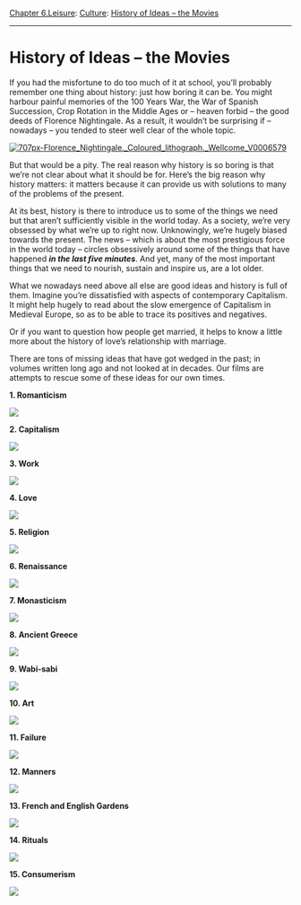 [Chapter 6.Leisure](https://www.theschooloflife.com/thebookoflife/category/leisure/): [Culture](https://www.theschooloflife.com/thebookoflife/category/leisure/culture/): [History of Ideas – the Movies](https://www.theschooloflife.com/thebookoflife/history-of-ideas-the-movies/)

* * *

# History of Ideas – the Movies

If you had the misfortune to do too much of it at school, you’ll probably remember one thing about history: just how boring it can be.&nbsp;You might harbour painful memories of the 100 Years War, the War of Spanish Succession, Crop Rotation in the Middle Ages or – heaven forbid – the good deeds of Florence Nightingale. As a result, it wouldn’t be surprising if – nowadays – you tended to steer well clear of the whole topic.

[![707px-Florence_Nightingale._Coloured_lithograph._Wellcome_V0006579](https://www.theschooloflife.com/thebookoflife/wp-content/uploads/2015/08/707px-Florence_Nightingale._Coloured_lithograph._Wellcome_V0006579.jpg)](http://www.thebookoflife.org/wp-content/uploads/2015/08/707px-Florence_Nightingale._Coloured_lithograph._Wellcome_V0006579.jpg)

But that would be a pity. The real reason why history is so boring is that we’re not clear about what it should be for. Here’s the big reason why history matters: it matters because it can provide us with solutions to many of the problems of the present.

At its best, history is there to introduce us to some of the things we need but that aren’t sufficiently visible in the world today.&nbsp;As a society, we’re very obsessed by what we’re up to right now. Unknowingly, we’re hugely biased towards the present. The news – which is about the most prestigious force in the world today – circles obsessively around some of the things that have happened **_in the last five minutes_**.&nbsp;And yet, many of the most important things that we need to nourish, sustain and inspire us, are a lot older.

What we nowadays need above all else are good ideas and history is full of them. Imagine you’re dissatisfied with aspects of contemporary Capitalism. It might help hugely to read about the slow emergence of Capitalism in Medieval Europe, so as to be able to trace its positives and negatives.

Or if you want to question how people get married, it helps to know a little more about the history of love’s relationship with marriage.

There are tons of missing ideas that have got wedged in the past; in volumes written long ago and not looked at in decades. Our films are attempts to rescue some of these ideas for our own times.

**1. Romanticism&nbsp;**

[![](https://img.youtube.com/vi/OiRWBI0JTYQ/0.jpg)](https://www.youtube.com/embed/OiRWBI0JTYQ '')

**2. Capitalism&nbsp;**

[![](https://img.youtube.com/vi/dIuaW9YWqEU/0.jpg)](https://www.youtube.com/embed/dIuaW9YWqEU '')

**3. Work &nbsp;**

[![](https://img.youtube.com/vi/cKnSMCjzmco/0.jpg)](https://www.youtube.com/embed/cKnSMCjzmco '')

**4. Love&nbsp;**

[![](https://img.youtube.com/vi/fK2IJ43ppd0/0.jpg)](https://www.youtube.com/embed/fK2IJ43ppd0 '')

**5. Religion**

[![](https://img.youtube.com/vi/ge071m9bGeY/0.jpg)](https://www.youtube.com/embed/ge071m9bGeY '')

**6. Renaissance&nbsp;**

[![](https://img.youtube.com/vi/fI1OeMmwYjU/0.jpg)](https://www.youtube.com/embed/fI1OeMmwYjU '')

**7. Monasticism**

[![](https://img.youtube.com/vi/LtU5hzfHvd0/0.jpg)](https://www.youtube.com/embed/LtU5hzfHvd0 '')

**8. Ancient Greece**

[![](https://img.youtube.com/vi/kix2L1j2cDc/0.jpg)](https://www.youtube.com/embed/kix2L1j2cDc '')

**9. Wabi-sabi**

[![](https://img.youtube.com/vi/QmHLYhxYVjA/0.jpg)](https://www.youtube.com/embed/QmHLYhxYVjA '')

**10. Art**

[![](https://img.youtube.com/vi/z7ECzduUWx0/0.jpg)](https://www.youtube.com/embed/z7ECzduUWx0 '')

**11. Failure&nbsp;**

[![](https://img.youtube.com/vi/6IUj6jyoTl0/0.jpg)](https://www.youtube.com/embed/6IUj6jyoTl0 '')

**12. Manners**

[![](https://img.youtube.com/vi/JCTzbc76WXY/0.jpg)](https://www.youtube.com/embed/JCTzbc76WXY '')

**13. French and English Gardens&nbsp;**

[![](https://img.youtube.com/vi/VdVAGwbpgKU/0.jpg)](https://www.youtube.com/embed/VdVAGwbpgKU '')

**14. Rituals&nbsp;**

[![](https://img.youtube.com/vi/q_xJpVlry14/0.jpg)](https://www.youtube.com/embed/q_xJpVlry14 '')

**15. Consumerism&nbsp;**

[![](https://img.youtube.com/vi/Y-Unq3R--M0/0.jpg)](https://www.youtube.com/embed/Y-Unq3R--M0 '')
